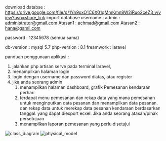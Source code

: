 download databse : https://drive.google.com/file/d/1Yn9oxO1C6X01qMmKmn8W2iRuo2ceZ3_y/view?usp=share_link
import database
username : admin   : administrator@gmail.com
	     Atasan1 : achmad@gmail.com
	     Atasan2 : hana@gamil.com  

password : 12345678 (semua sama)

db-version : mysql 5.7
php-version : 8.1
freamwork : laravel

panduan penggunaan aplikasi :

1. jalankan php artisan serve pada terminal laravel,
2. menampilkan halaman login
3. login dengan username dan password diatas, atau register
4. jika anda seorang admin
	1. menampilkan halaman dashboard, grafik Pemesanan kendaraan perhari
	2. terdapat menu pemesanan dan rekap data yang mana pemesanan untuk menginputkan data pesanan
	   dan menampilkan data pesanan. dan rekap data untuk merekap data pesanan kendaraan berdasarkan tanggal.
	   yang dapat diexport ecxel.
    Jika anda seorang atasan/pihak persetujuan
	1. menampilkan laporan pemesanan yang perlu disetujui


		
![class_diagram](https://user-images.githubusercontent.com/39339773/213682081-0db049ad-3176-479c-8f5c-31f4f1476c12.jpg)
![physical_model](https://user-images.githubusercontent.com/39339773/213682085-32bf7e32-5d7e-4f67-9834-c5c990d95b5e.jpg)
